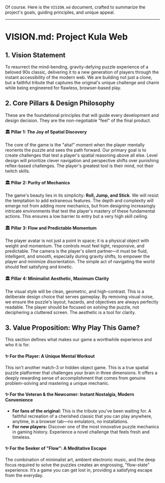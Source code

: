 Of course. Here is the `VISION.md` document, crafted to summarize the project's goals, guiding principles, and unique appeal.

---

# VISION.md: Project Kula Web

## 1. Vision Statement

To resurrect the mind-bending, gravity-defying puzzle experience of a beloved 90s classic, delivering it to a new generation of players through the instant accessibility of the modern web. We are building not just a clone, but a faithful tribute that captures the original's unique challenge and charm while being engineered for flawless, browser-based play.

## 2. Core Pillars & Design Philosophy

These are the foundational principles that will guide every development and design decision. They are the non-negotiable "feel" of the final product.

#### 🏛️ **Pillar 1: The Joy of Spatial Discovery**

The core of the game is the "aha!" moment when the player mentally reorients the puzzle and sees the path forward. Our primary goal is to create challenges that test a player's spatial reasoning above all else. Level design will prioritize clever navigation and perspective shifts over punishing reflex-based challenges. The player's greatest tool is their mind, not their twitch skills.

#### 🏛️ **Pillar 2: Purity of Mechanics**

The game's beauty lies in its simplicity: **Roll, Jump, and Stick**. We will resist the temptation to add extraneous features. The depth and complexity will emerge not from adding more mechanics, but from designing increasingly intricate environments that test the player's mastery of these fundamental actions. This ensures a low barrier to entry but a very high skill ceiling.

#### 🏛️ **Pillar 3: Flow and Predictable Momentum**

The player avatar is not just a point in space; it is a physical object with weight and momentum. The controls must feel tight, responsive, and predictable. The camera is the player's silent partner—it must be fluid, intelligent, and smooth, especially during gravity shifts, to empower the player and minimize disorientation. The simple act of navigating the world should feel satisfying and kinetic.

#### 🏛️ **Pillar 4: Minimalist Aesthetic, Maximum Clarity**

The visual style will be clean, geometric, and high-contrast. This is a deliberate design choice that serves gameplay. By removing visual noise, we ensure the puzzle's layout, hazards, and objectives are always perfectly readable. The player should be focused on *solving* the puzzle, not deciphering a cluttered screen. The aesthetic is a tool for clarity.

## 3. Value Proposition: Why Play This Game?

This section defines what makes our game a worthwhile experience and who it is for.

#### ✨ **For the Player: A Unique Mental Workout**

This isn't another match-3 or hidden object game. This is a true spatial puzzle platformer that challenges your brain in three dimensions. It offers a deeply rewarding sense of accomplishment that comes from genuine problem-solving and mastering a unique mechanic.

#### ✨ **For the Veteran & the Newcomer: Instant Nostalgia, Modern Convenience**

*   **For fans of the original:** This is the tribute you've been waiting for. A faithful recreation of a cherished classic that you can play anywhere, anytime, in a browser tab—no emulators, no installations.
*   **For new players:** Discover one of the most innovative puzzle mechanics in gaming history. Experience a novel challenge that feels fresh and timeless.

#### ✨ **For the Seeker of "Flow": A Meditative Escape**

The combination of minimalist art, ambient electronic music, and the deep focus required to solve the puzzles creates an engrossing, "flow-state" experience. It’s a game you can get lost in, providing a satisfying escape from the everyday.